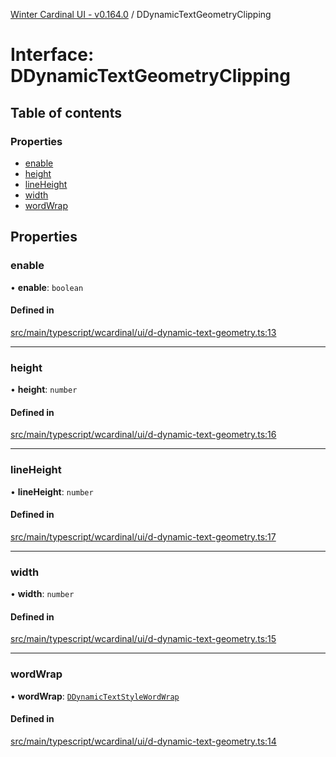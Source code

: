 [Winter Cardinal UI - v0.164.0](../index.md) / DDynamicTextGeometryClipping

# Interface: DDynamicTextGeometryClipping

## Table of contents

### Properties

- [enable](DDynamicTextGeometryClipping.md#enable)
- [height](DDynamicTextGeometryClipping.md#height)
- [lineHeight](DDynamicTextGeometryClipping.md#lineheight)
- [width](DDynamicTextGeometryClipping.md#width)
- [wordWrap](DDynamicTextGeometryClipping.md#wordwrap)

## Properties

### enable

• **enable**: `boolean`

#### Defined in

[src/main/typescript/wcardinal/ui/d-dynamic-text-geometry.ts:13](https://github.com/winter-cardinal/winter-cardinal-ui/blob/v0.164.0/src/main/typescript/wcardinal/ui/d-dynamic-text-geometry.ts#L13)

___

### height

• **height**: `number`

#### Defined in

[src/main/typescript/wcardinal/ui/d-dynamic-text-geometry.ts:16](https://github.com/winter-cardinal/winter-cardinal-ui/blob/v0.164.0/src/main/typescript/wcardinal/ui/d-dynamic-text-geometry.ts#L16)

___

### lineHeight

• **lineHeight**: `number`

#### Defined in

[src/main/typescript/wcardinal/ui/d-dynamic-text-geometry.ts:17](https://github.com/winter-cardinal/winter-cardinal-ui/blob/v0.164.0/src/main/typescript/wcardinal/ui/d-dynamic-text-geometry.ts#L17)

___

### width

• **width**: `number`

#### Defined in

[src/main/typescript/wcardinal/ui/d-dynamic-text-geometry.ts:15](https://github.com/winter-cardinal/winter-cardinal-ui/blob/v0.164.0/src/main/typescript/wcardinal/ui/d-dynamic-text-geometry.ts#L15)

___

### wordWrap

• **wordWrap**: [`DDynamicTextStyleWordWrap`](../index.md#ddynamictextstylewordwrap)

#### Defined in

[src/main/typescript/wcardinal/ui/d-dynamic-text-geometry.ts:14](https://github.com/winter-cardinal/winter-cardinal-ui/blob/v0.164.0/src/main/typescript/wcardinal/ui/d-dynamic-text-geometry.ts#L14)
